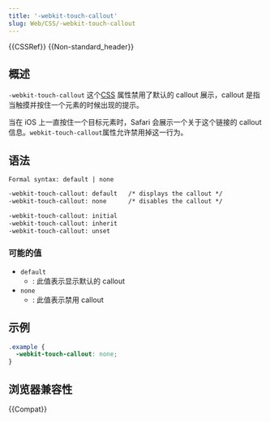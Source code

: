 ```yaml
---
title: '-webkit-touch-callout'
slug: Web/CSS/-webkit-touch-callout
---
```


{{CSSRef}} {{Non-standard_header}}

## 概述

`-webkit-touch-callout` 这个[CSS](/zh-CN/docs/Web/CSS) 属性禁用了默认的 callout 展示，callout 是指当触摸并按住一个元素的时候出现的提示。

当在 iOS 上一直按住一个目标元素时，Safari 会展示一个关于这个链接的 callout 信息。`webkit-touch-callout`属性允许禁用掉这一行为。

## 语法

```
Formal syntax: default | none
```

```html
-webkit-touch-callout: default   /* displays the callout */
-webkit-touch-callout: none      /* disables the callout */

-webkit-touch-callout: initial
-webkit-touch-callout: inherit
-webkit-touch-callout: unset
```

### 可能的值

- `default`
  - : 此值表示显示默认的 callout
- `none`
  - : 此值表示禁用 callout

## 示例

```css
.example {
  -webkit-touch-callout: none;
}
```

## 浏览器兼容性

{{Compat}}
